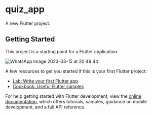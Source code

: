 # quiz_app

A new Flutter project.

## Getting Started

This project is a starting point for a Flutter application.

![WhatsApp Image 2023-03-15 at 20 49 44](https://user-images.githubusercontent.com/101827986/225356884-2ebea198-aa52-433f-b01b-16bc5106c735.jpg)


A few resources to get you started if this is your first Flutter project:

- [Lab: Write your first Flutter app](https://docs.flutter.dev/get-started/codelab)
- [Cookbook: Useful Flutter samples](https://docs.flutter.dev/cookbook)

For help getting started with Flutter development, view the
[online documentation](https://docs.flutter.dev/), which offers tutorials,
samples, guidance on mobile development, and a full API reference.
